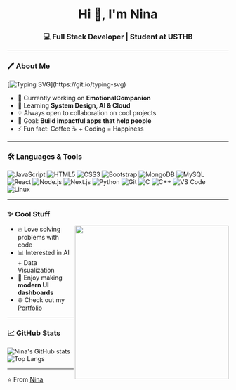 <!-- Profile README -->

<h1 align="center">Hi 👋, I'm Nina</h1>
<h3 align="center">💻 Full Stack Developer | Student at USTHB</h3>

---

### 🖊️ About Me  

[![Typing SVG](https://readme-typing-svg.herokuapp.com?size=24&color=F70000&width=600&lines=Full+Stack+Developer;Passionate+about+Coding;Always+Learning!)](https://git.io/typing-svg)

- 🚀 Currently working on **EmotionalCompanion**  
- 🌱 Learning **System Design, AI & Cloud**  
- 💡 Always open to collaboration on cool projects  
- 🎯 Goal: **Build impactful apps that help people**  
- ⚡ Fun fact: Coffee ☕ + Coding = Happiness  

---

### 🛠️ Languages & Tools  

![JavaScript](https://img.shields.io/badge/-JavaScript-F7DF1E?logo=javascript&logoColor=000)
![HTML5](https://img.shields.io/badge/-HTML5-E34F26?logo=html5&logoColor=fff)
![CSS3](https://img.shields.io/badge/-CSS3-1572B6?logo=css3&logoColor=fff)
![Bootstrap](https://img.shields.io/badge/-Bootstrap-7952B3?logo=bootstrap&logoColor=fff)
![MongoDB](https://img.shields.io/badge/-MongoDB-47A248?logo=mongodb&logoColor=fff)
![MySQL](https://img.shields.io/badge/-MySQL-4479A1?logo=mysql&logoColor=fff)
![React](https://img.shields.io/badge/-React-61DAFB?logo=react&logoColor=000)
![Node.js](https://img.shields.io/badge/-Node.js-339933?logo=node.js&logoColor=fff)
![Next.js](https://img.shields.io/badge/-Next.js-000000?logo=next.js&logoColor=fff)
![Python](https://img.shields.io/badge/-Python-3776AB?logo=python&logoColor=fff)
![Git](https://img.shields.io/badge/-Git-F05032?logo=git&logoColor=fff)
![C](https://img.shields.io/badge/-C-A8B9CC?logo=c&logoColor=000)
![C++](https://img.shields.io/badge/-C++-00599C?logo=c%2b%2b&logoColor=fff)
![VS Code](https://img.shields.io/badge/-VS%20Code-007ACC?logo=visual-studio-code&logoColor=fff)
![Linux](https://img.shields.io/badge/-Linux-FCC624?logo=linux&logoColor=000)

---

### ✨ Cool Stuff  

<img src="https://media.giphy.com/media/qgQUggAC3Pfv687qPC/giphy.gif" width="350" align="right"/>

- 🔥 Love solving problems with code  
- 📊 Interested in AI + Data Visualization  
- 🎨 Enjoy making **modern UI dashboards**  
- 🌐 Check out my [Portfolio](https://your-portfolio-link.com)  

---

### 📈 GitHub Stats  

![Nina's GitHub stats](https://github-readme-stats-git-masterrstaa-rickstaa.vercel.app/api?username=YOUR-USERNAME&show_icons=true&theme=tokyonight)  
![Top Langs](https://github-readme-stats-git-masterrstaa-rickstaa.vercel.app/api/top-langs/?username=ZEBOUCHIlinaa&layout=compact&theme=tokyonight)

---

⭐ From [Nina](https://github.com/ZEBOUCHIlinaa)
